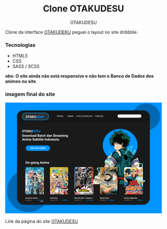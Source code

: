 <h1 align="center">Clone OTAKUDESU</h1>


<p align="center" class="subTitle">OTAKUDESU</p>

<p>Clone da interface <a href="https://dribbble.com/shots/13921415-ANIME-WEB-STREAM-REDESIGN-OTAKUDESU/attachments/5531194?mode=media">OTAKUDEKU</a> peguei o layout no site dribbble.</p>

### Tecnologias
- HTML5
- CSS
- SASS / SCSS

**obs: O site ainda não está responsivo e não tem o Banco de Dados dos animes no site**.

### imagem final do site

<img src="styles/svg/FotoOfc.svg">

Link da página do site <a href="https://thiago-barreto-r.github.io/Anime-List/">OTAKUDESU</a>